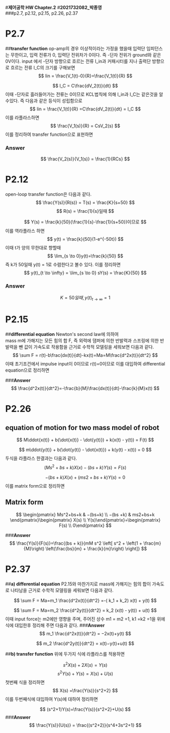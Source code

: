 #**제어공학 HW Chapter.2**
#**2021732082_박종영**  
###p2.7, p2.12, p2.15, p2.26, p2.37


# P2.7
##**transfer function**
op-amp의 경우 이상적이라는 가정을 했을때 입력단 임피던스는 무한이고,
입력 전류가 0, 입력단 전위차가 0이다. 즉 -단자 전위가 ground와 같은 0V이다. input 에서 -단자 방향으로 흐르는 전류 I_in과 커패시터를 
지나 출력단 방향으로 흐르는 전류 I_C의 크기를 구해보면
$$
Iin = \frac{V_1(t)-0}{R}=\frac{V_1(t)}{R}
$$

$$
I_C = C\frac{dV_2(t)}{dt}
$$
이때 -단자로 흘러들어가는 전류는 0이므로 KCL법칙에 의해 I_in과 I_C는 같은것을 알수있다. 즉 다음과 같은 등식이 성립함으로
$$
Iin = \frac{V_1(t)}{R} =C\frac{dV_2(t)}{dt} = I_C
$$
이를 라플라스하면 
$$
\frac{V_1(s)}{R} = CsV_2(s)
$$
이를 정리하여 transfer function으로 표현하면
### **Answer**
$$
\frac{V_2(s)}{V_1(s)} = \frac{1}{RCs}
$$

# P2.12  
open-loop transfer function은 다음과 같다.  
$$
\frac{Y(s)}{R(s)} = T(s) = \frac{K}{s+50}
$$
$$
R(s) = \frac{1}{s}일때
$$

$$
Y(s) = \frac{k}{50}(\frac{1}{s}-\frac{1}{s+50})이므로
$$
이를 역라플라스 하면
$$
y(t) = \frac{k}{50}(1-e^{-50t})
$$
이때 t가 양의 무한대로 향할때
$$
\lim_{s \to 0}y(t)=\frac{k}{50}
$$
즉 k가 50일때 y(t) = 1로 수렴한다고 볼수 있다.
이를 정리하면
$$
y(t)_{t \to \infty} = \lim_{s \to 0} sY(s) = \frac{K}{50}
$$

### **Answer**

$$
K=50일때, y(t)_{t \to \infty} =1
$$

# P2.15 
##**differential equation**
Newton's second law에 의하여  
mass m에 가해지는 모든 힘의 합 F, 즉 외력에 댐퍼에 의한 반발력과 스프링에 의한 반발력을 뺀 값이 가속도로 작용함을 근거로 수학적 모델링을 세워보면 다음과 같다.
$$ 
 \sum F = r(t)-b\frac{dx(t)}{dt}-kx(t)=Ma=M\frac{d^2x(t)}{dt^2}
$$
이때 초기조건에서 impulse input이 0이므로 r(t)=0이므로  이를 대입하여
 differential equation으로 정리하면

###**Answer**
$$
\frac{d^2x(t)}{dt^2}=-\frac{b}{M}\frac{dx(t)}{dt}-\frac{k}{M}x(t)
$$
# P2.26
## **equation of motion for two mass model of robot**

$$
M\ddot{x(t)} + b(\dot{x(t)} - \dot{y(t)}) + k(x(t) - y(t)) = F(t)
$$

$$
m\ddot{y(t)} + b(\dot{y(t)} - \dot{x(t)}) + k(y(t) - x(t)) = 0
$$
두식을 라플라스 한결과는 다음과 같다.
$$
(Ms^2+bs+k)X(x)−(bs+k)Y(s) = F(s) 
$$

$$
−(bs +k)X(x)+ (ms2+bs+k)Y(s) = 0
$$
이를 matrix form으로 정리하면
## **Matrix form**
$$
\begin{pmatrix} Ms^2+bs+k & −(bs+k) \\ −(bs +k) & ms2+bs+k \end{pmatrix}\begin{pmatrix} X(s) \\ Y(s)\end{pmatrix}=\begin{pmatrix} F(s) \\ 0\end{pmatrix}
$$

###**Answer**  
$$
\frac{Y(s)}{F(s)}=\frac{(bs + k)}{mM s^2 \left[ s^2 + \left(1 + \frac{m}{M}\right) \left(\frac{bs}{m} + \frac{k}{m}\right) \right]}
$$
# P2.37
##**a) differential equation**
P2.15와 마찬가지로 mass에 가해지는 힘의 합이 가속도로 나타남을 근거로
수학적 모델링을 세워보면 다음과 같다. 

$$
\sum F = Ma=m_1 \frac{d^2x(t)}{dt^2} =-( k_1 + k_2) x(t) + y(t) 
$$

$$
\sum F = Ma=m_2 \frac{d^2y(t)}{dt^2} = k_2 (x(t) - y(t)) + u(t)
$$
이때 input force는 m2에만 영향을 주며,
주어진 상수 m1 = m2 =1, k1 =k2 =1을 위에 식에 대입한후 정리해 주면 다음과 같다.
###**Answer**
$$
m_1 \frac{d^2x(t)}{dt^2} =  −2x(t)+y(t)
$$

$$
m_2 \frac{d^2y(t)}{dt^2} =  x(t)−y(t)+u(t) 
$$

##**b) transfer function**
위에 두가지 식에 라플라스를 적용하면

$$
 s^2X(s) +2X(s) = Y(s)
$$
$$
s^2Y(s)+Y(s) = X(s)+U(s)
$$
첫번째 식을 정리하면
$$
X(s) =\frac{Y(s)}{s^2+2}
$$
이를 두번째식에 대입하여 Y(s)에 대하여 정리하면

$$
(s^2+1)Y(s)=\frac{Y(s)}{s^2+2}+U(s)
$$
###**Answer**
$$
 \frac{Y(s)}{U(s)} = \frac{(s^2+2)}{s^4+3s^2+1}
$$
